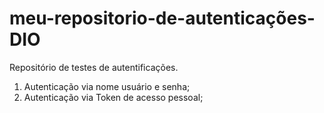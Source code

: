 # meu-repositorio-de-autenticações-DIO
Repositório de testes de autentificações.

 1. Autenticação via nome usuário e senha;
 2. Autenticação via Token de acesso pessoal;
